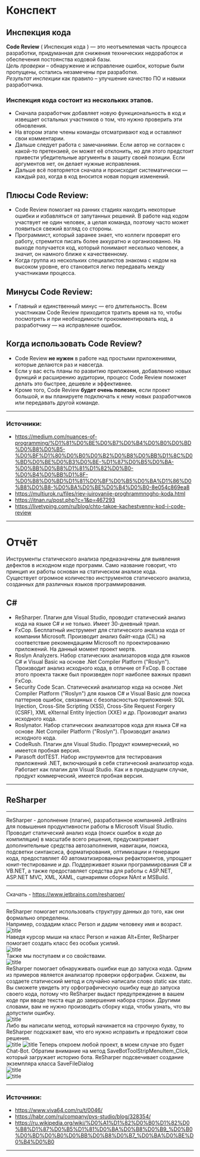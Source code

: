 # Конспект
## **Инспекция кода**

**Code Review** ( Инспекция кода ) — это неотъемлемая часть процесса разработки, придуманная для снижения технических недоработок и обеспечения постоянства кодовой базы.  
*Цель проверки* – обнаружение и исправление ошибок, которые были пропущены, остались незамечены при разработке.  
*Результат инспекции* как правило – улучшение качество ПО и навыки разработчика.  
### Инспекция кода  состоит из нескольких этапов.
- Сначала разработчик добавляет новую функциональность в код и извещает остальных участников о том, что нужно проверить эти обновления.  
- На втором этапе члены команды отсматривают код и оставляют свои комментарии.   
- Дальше следует работа с замечаниями. Если автор не согласен с  какой-то претензией, он может её отклонить, но для этого предстоит привести убедительные аргументы в защиту своей позиции. Если аргументов нет, он делает нужные исправления.  
- Дальше всё повторяется сначала и происходит систематически — каждый раз, когда в код вносится новая порция изменений.   
   
## **Плюсы Code Review:**
- Code Review помогает на ранних стадиях находить некоторые ошибки и избавляться от запутанных решений. В работе над кодом участвует не один человек, а целая команда, поэтому часто может появиться свежий взгляд со стороны.
- Программист, который заранее знает, что коллеги проверят его работу, стремится писать более аккуратно и организованно. На выходе получается код, который понимают несколько человек, а значит, он намного ближе к качественному.
- Когда группа из нескольких специалистов знакома с кодом на высоком уровне, его становится легко передавать между участниками процесса.
## **Минусы Code Review:**
- Главный и единственный минус — его длительность. Всем участникам Code Review приходится тратить время на то, чтобы посмотреть и при необходимости прокомментировать код, а разработчику — на исправление ошибок.
## **Когда использовать Code Review?**
- Code Review **не нужен** в работе над простыми приложениями, которые делаются раз и навсегда.
- Если у вас есть планы по развитию приложения, добавлению новых функций и расширению аудитории, процесс Code Review поможет делать это быстрее, дешевле и эффективнее.
- Кроме того, Code Review **будет очень полезен**, если проект большой, и вы планируете подключать к нему новых разработчиков или передавать другой команде.  
---
### Источники:
- https://medium.com/nuances-of-programming/%D1%81%D0%BE%D0%B7%D0%B4%D0%B0%D0%BD%D0%B8%D0%B5-%D0%BF%D1%80%D0%B0%D0%B2%D0%B8%D0%BB%D1%8C%D0%BD%D0%BE%D0%B3%D0%BE-%D1%87%D0%B5%D0%BA-%D0%BB%D0%B8%D1%81%D1%82%D0%B0-%D0%B4%D0%BB%D1%8F-%D0%B8%D0%BD%D1%81%D0%BF%D0%B5%D0%BA%D1%86%D0%B8%D0%B8-%D0%BA%D0%BE%D0%B4%D0%B0-8e054c869ea8
- https://multiurok.ru/files/riev-iuirovaniie-proghrammnogho-koda.html
- https://itnan.ru/post.php?c=1&p=467293
- https://livetyping.com/ru/blog/chto-takoe-kachestvenny-kod-i-code-review         
---
# Отчёт
Инструменты статического анализа предназначены для выявления дефектов в исходном коде программ. Само название говорит, что принцип их работы основан на статическом анализе кода.  
Существует огромное количество инструментов статического анализа, созданных для различных языков программирования. 
## **C#**
- ReSharper. Плагин для Visual Studio, проводит статический анализ кода на языке C# и не только. Имеет 30-дневный триал.
- FxCop. Бесплатный инструмент для статического анализа кода от компании Microsoft. Производит анализ байт-кода (CIL) на соответствие рекомендациям Microsoft по проектированию приложений. На данный момент проект мертв.
- Roslyn Analyzers. Набор статических анализаторов кода для языков C# и Visual Basic на основе .Net Compiler Platform ("Roslyn"). Производит анализ исходного кода, в отличие от FxCop. В составе этого проекта также был произведен порт наиболее важных правил FxCop. 
- Security Code Scan. Статический анализатор кода на основе .Net Compiler Platform ("Roslyn") для языков C# и Visual Basic для поиска паттернов ошибок, связанных с безопасностью приложений: SQL Injection, Cross-Site Scripting (XSS), Cross-Site Request Forgery (CSRF), XML eXternal Entity Injection (XXE) и др. Производит анализ исходного кода.
- Roslynator. Набор статических анализаторов кода для языка C# на основе .Net Compiler Platform ("Roslyn"). Производит анализ исходного кода. 
- CodeRush. Плагин для Visual Studio. Продукт коммерческий, но имеется пробная версия.
- Parasoft dotTEST. Набор инструментов для тестирования приложений .NET, включающий в себя статический анализатор кода. Работает как плагин для Visual Studio. Как и в предыдущем случае, продукт коммерческий, имеется пробная версия.
---
## **ReSharper** 
---
ReSharper - дополнение (плагин), разработанное компанией JetBrains для повышения продуктивности работы в Microsoft Visual Studio.  
Проводит статический анализ кода (поиск ошибок в коде до компиляции) в масштабе всего решения, предусматривает дополнительные средства автозаполнения, навигации, поиска, подсветки синтаксиса, форматирования, оптимизации и генерации кода, предоставляет 40 автоматизированных рефакторингов, упрощает юнит-тестирование и др. Поддерживает языки программирования C# и VB.NET, а также предоставляет средства для работы с ASP.NET, ASP.NET MVC, XML, XAML, сценариями сборки NAnt и MSBuild.  

---
Cкачать - https://www.jetbrains.com/resharper/  

---
ReSharper помогает использовать структуру данных до того, как они формально определены.   
Например, создадим класс Person и дадим человеку имя и возраст.  
![title](/Image/pc1.PNG?raw=true "Optional Title")     
Наведя курсор мыши на класс Person и нажав Alt+Enter, ReSharper помогает создать класс без особых усилий.     
![title](/Image/pc2.PNG?raw=true "Optional Title")    
Также мы поступаем и со свойствами.        
![title](/Image/pc3.PNG?raw=true "Optional Title")    
ReSharper помогает обнаруживать ошибки еще до запуска кода. Одним из примеров является анализатор проверки орфографии. Скажем, вы создаете статический метод и случайно написали слово static как statc. Вы сможете увидеть эту орфографическую ошибку еще до запуска своего кода, потому что ReSharper выдаст предупреждение в вашем коде при вводе текста еще до завершения набора строки. Другими словами, вам не нужно производить сборку кода, чтобы узнать, что вы допустили ошибку.               
![title](/Image/pc6.PNG?raw=true "Optional Title")    
Либо вы написали метод, который начинается на строчную букву, то ReSharper подскажет вам, что его нужно исправить и предложит свои решения.    
![title](/Image/pc4.PNG?raw=true "Optional Title")   ![title](/Image/pc5.PNG?raw=true "Optional Title") 
 Теперь откроем любой проект, в моем случае это будет Chat-Bot.
Обратим внимание на метод SaveBotToolStripMenuItem_Click, который загружает историю бота. ReSharper подсвечивает создание экземпляра класса SaveFileDialog     
![title](/Image/pc7.PNG?raw=true "Optional Title")    
![title](/Image/pc8.PNG?raw=true "Optional Title") 


---
### Источники:
- https://www.viva64.com/ru/t/0046/ 
- https://habr.com/ru/company/pvs-studio/blog/328354/
- https://ru.wikipedia.org/wiki/%D0%A1%D1%82%D0%B0%D1%82%D0%B8%D1%87%D0%B5%D1%81%D0%BA%D0%B8%D0%B9_%D0%B0%D0%BD%D0%B0%D0%BB%D0%B8%D0%B7_%D0%BA%D0%BE%D0%B4%D0%B0        
---
